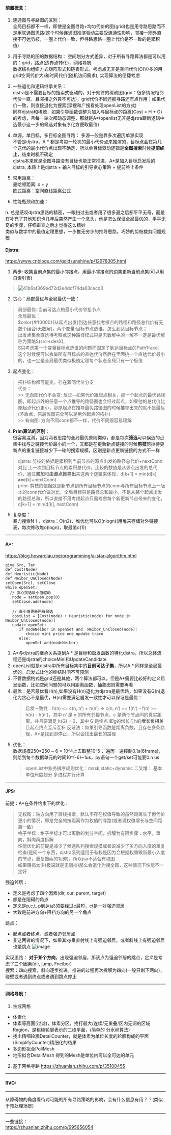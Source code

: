 #### 前置概念：  
1. 连通图与寻路图的区别：  
   全局目标都不一样，即使是全图寻路+均匀代价的图(grid)也是用寻路思路而不是用联通图思路(这个时候连通图推演驱动主要受连通性影响，邻接一圈外直接不可达剪枝，一圈上代价一致，但寻路思路一圈上代价是不一致的是累积值)  
  
2. 用于寻路的图的数据结构：
   空间划分方式差异，对于所有寻路算法都是可以用的：grid，路点(边界点转化)，网格导航  
   数据结构组织方式矩阵形式和链表形式，考虑点无非是空间代价(O(V)多的用grid空间代价大)和时间代价(随机访问需求), 实现算法的便捷考虑  

4. 一些退化和逻辑继承关系：  
   djstra是不需要目标的搜索式驱动的，对于规律的稀疏图(grid：很多情况相邻代价一直，且邻接之外算不可达)，grid代价不同还那寻路还有点作用；如果代价一致，则直接退化为搜索(深搜和广搜看处理openList的方式)  
   同样djstra和稀疏，如果引导函数调整为加入与目标点的距离(Cost = H + G)的考虑，且每一轮次都动态调整，那就是A*(openlist无非是djstra跟新逻辑中选最小这一步的候选对象有序化方便取最值)  

5. 单源，单目标，多目标全图寻路：
   多源一般是靠多次遍历单源实现  
   不管是djstra，A * 都是考每一轮次的最小代价点来推演的，目标点会在第几个迭代的最小代价点出现不确定，所以单目标驱动逻辑是**全图搜索**时候**提前终止**，结束时机不确定   
   djstra本来就是全图寻路没有目标也能正常推进，A*是加入目标启发后的djstra, 本质上是djstra + 输入目标的引导贪心策略 + 提前终止条件  

6. 常用距离：  
   曼哈顿距离: x + y  
   欧式距离：空间直线距离公式

7. 性能瓶颈和加速：

n. 总是感叹djstra思路的精密，一眼扫过去或者用了很多遍之后都平平无奇，而是在补充了其他知识也几年后突然产生一个念头，他是怎么保证全局最优的，平平无奇的步骤，仔细审查之后才觉得这么精妙  
   类似与数学中的最值定理思想，一步推无穷步的推导思路，巧妙的剪枝裁剪问题规模
   

#### Djstra:  
https://www.cnblogs.com/goldsunshine/p/12978305.html  
1. 两步: 收集当前点集的最小邻接点，用最小邻接点的边集更新当前点集(可以用自索引表)
  > ![41b6af369ed72d2e4ddf74da63cecd3](https://github.com/user-attachments/assets/f070822a-4839-4035-bd13-093c5ae8f61d)

2. 贪心：局部最优与全局最优一致：  
  > 局部最优: 当前可达点的最小代价邻接节点  
  > 全局最优：  
  > \$color{#ff0000}{从起点出发}到达任意代考擦点的路径和路径总代价有无数个组合(无数解)，两个变量:目标节点选谁，怎么到达目标节点；   
  > 出发点集合直达待考察点这种路径模式只是无数解中的一解不一定是最优解称为策略S(src->desX),  
  > S只考虑第一个变量目标点选谁的问题而固定了到达目标点的PathTrace，这个时候便可以枚举所有目标点的直达代价然后在里面挑一个直达代价最小的，也一定是全局最优类似极值定理每个状态全局只有一个极值

3. 起点变化：  
  > 拓扑结构都可能变，存在着同代价分支  
  > 代价：  
    >> 无向图代价不会变: 反证--如果代价跟起点相关，那一个起点的最优路径图，即起点外的任意一个点推导的路径图也会经过起点，如果他的总代价比原起点代价更小，那原起点在推导最优路径图的时候推导出来的就不是最优(矛盾点，原最优图完全可以是另外起点的拓扑)  
    >> 有向图: 方向不同conn都不一样，代价不同很容易理解

4. **Prim算法的区别**：  
  很容易混淆，因为两者思路的全局最优原则类似，都是每次**筛选**可以候选的点集中找与之链接代价最小的一个，又都是在更新新点链接的时候**剪枝**剪掉待更新点的重复链接减少下一轮的搜索规模，区别是新点更新链接的方式不一样
  > djstra: 剪枝的依据是累积到当前节点的源点出发的路径总代价+nextConn 对比 上一次到目标节点的累积总代价，比较的数值是从源点出发的总代价，通过**累加**和**由源点推导出**来这两个逻辑来体现，d[k+1] = min(d[k], **acc**[k]+nextConn)  
  > prim: 剪枝的依据就是新节点到所有目标节点的conn与所有目标节点上一版本的conn代价做对比，全局目标只是路径总和最小，不是从某个起点出发的路径总和，所以直接不用考虑起点只需考虑每个新更新节点带来的变化，d[k+1] = min(d[k], nextConn)  

5. 复杂度：  
  暴力搜索N！，djstra：O(n2)，堆优化可以O(nlogn)(用堆来存储对外链接表，每次修改堆o(logn)，取最值o(1))  

----
#### A*:  
https://blog.howardlau.me/programming/a-star-algorithm.html  
```
give Src, Tar
def Cost(Node)  
def Heuristic(Node)  
def Neibor_UnClosed(Node)
setOpen(Src), setClose
while openSet:
  // 贪心挑选最小值驱动
   node = setOpen.pop(0)
   setClose.add(node)

   // 最小值更新所有候选
   costList = [Cost(node) + Heuristic(node) for node in Neibor_UnClosed(node)]
   update openSet:
      if nodeNeibor in openSet and  Neibor_UnClosed(node):
         choice mini price one update trace
      else:
         openSet.add(nodeNeibor)
```
1. A*与djstra的继承关系提到A * 是目标和启发函数的特化djstra，所以总体流程还是djstra的choiceMini和UpdateCandidate  
2. openList就是djstra中所有目标集中的**目前可达子集**，所以A * 同样是全局最优的，启发式让他的终结时间不可预测
3. 不管数据格式是grid还是其他，两个算法都可以，但是A*需要比较好的定义启发函数，比如空间问题的可以用距离函数，抽象图则需要再看
4. 最优：是否最优看H(n),如果没有H(n)退化为djstra是最优路，如果没有G(n)退化为贪心不是最优，H(n)需要满足启发一致性才可以保证是最优：
   > 启发一致性：h(n) <= c(n, n’) + h(n’) => c(n, n’) == f(n') - f(n) >= h(n) - h(n')，其中 n’ 是 n 的所有邻接节点，c 是两个节点间的真实距离，并且要满足 h(G) = 0，其中 G 是终点
   > 即g的增长与h的**增长负相关**且起点终点互斥互补
   > 反证法：如果引导函数是距离负数，且存在多条路径，A*是找到即停止，所以会找出最长的路径
5. 优化：  
   数据规模250*250 ~ 6 * 10^4上去取整10^5 ，遍历一遍控制0.1s(6frame)，则给到每个数据单元的时间10^(-6)~1us，py语句一个get/set可能要0.n us
   > openList中业务排序规则优化：mask,static+dynamic
   > 二叉堆：
   > 基本单位尺度划分
   > 多进程并行计算

----
#### JPS:  
前提：A*在条件约束下的优化：  
> 无权图：轴方向用了直线搜索，默认不存在权值导致的虽然距离长了但代价更小的情况，即是完全的按距离作为权值的寻路(或者说权值增长与空间距离一致)  
> 格子坐标：格子坐标才可以离散的划分空间，拆解为有限步骤：水平，垂向，斜向再度拆解  
> 性能优化的前提是减少了候选队列搜索规模或者说减少了多方向入度的重复检查(是同一个东西，djstra系列适用于有权是因为会根据权重跟新最小入度的节点，重复搜索的功劳)，所以jsp不适合有权图  
> 如果阻挡太少(极端就是无阻挡)那么会退化为搜全图，这种情况下性能不一定好  

强迫邻居：
- 定义是考虑了四个因素(dir, cur, parent, target)  
- 都是在阻碍的角点
- 定义是p,c,t, p到达t必须要经过c最短，ct是一对强迫邻居
- 大致是前进方向+阻挡方向的另一个角点

跳点：
- 起点或者终点，或者强迫邻居点
- 非这两者的情况下，如果其xy垂直射线上有强迫邻居，或者斜线上有强迫邻居也是跳点
![image](https://github.com/user-attachments/assets/97fce497-06e7-4e81-aa6b-9d4b200d5437)

实现思路：
**对于某个方向**，出现强迫邻居，那该点为强迫邻居的跳点，定义是考虑了三个因素(dir, jump, Fneibor)  
搜索：四向搜索，斜向逐步推进，推进的过程再次拆解为四向(一般只剩下两向)，碰壁或者遇到终点或者遇到跳点停止

----  
#### 网格导航：  
1. 生成网格
- 体素化
- 体素等高面(过滤)，体素分区，找打最大/连续/无重叠/区内无洞的区域Region，是粗糙轮廓表示的二维平面，(简单的 分水岭算法)
- 找出精细轮廓DetailCounter，就是体素为单位长度的轮廓构成的平面(SimplifyCounter)精细化的结果
- 多边形拟合PoliMesh
- 地形拟合DetailMesh
得到的Mesh是单位内可以全可达的单元

2. 基于网格寻路
https://zhuanlan.zhihu.com/p/35100455

----
#### RVO:  

----
从障碍物的角度看待对可能的所有寻路策略的影响，会有什么信息有用？？(类似于预处理场景)

----
一些链接：  
https://zhuanlan.zhihu.com/p/695656054
